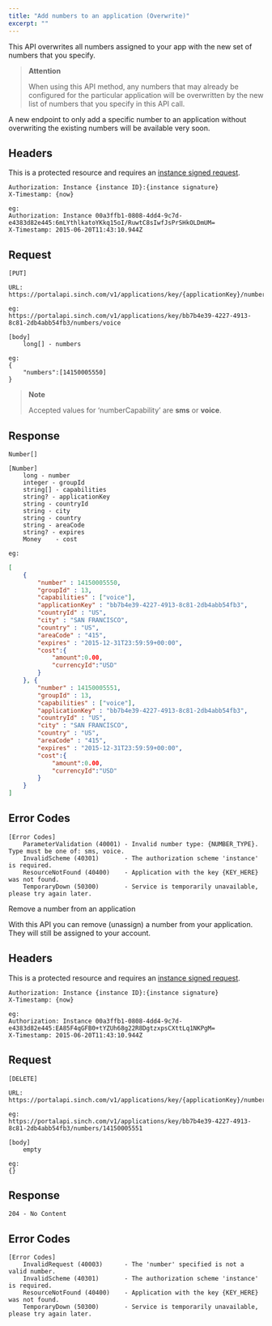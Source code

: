 ```yaml
---
title: "Add numbers to an application (Overwrite)"
excerpt: ""
---
```

This API overwrites all numbers assigned to your app with the new set of numbers that you specify.

> **Attention**
> 
> When using this API method, any numbers that may already be configured for the particular application will be overwritten by the new list of numbers that you specify in this API call.

A new endpoint to only add a specific number to an application without overwriting the existing numbers will be available very soon.

## Headers

This is a protected resource and requires an [instance signed request](doc:authorization#section-instance-signed-request).

    Authorization: Instance {instance ID}:{instance signature}
    X-Timestamp: {now}
    
    eg:
    Authorization: Instance 00a3ffb1-0808-4dd4-9c7d-e4383d82e445:6mLYthlkatoYKkq15oI/RuwtC8sIwfJsPrSHkOLDmUM=
    X-Timestamp: 2015-06-20T11:43:10.944Z

## Request

    [PUT]
    
    URL:
    https://portalapi.sinch.com/v1/applications/key/{applicationKey}/numbers/{numberCapability}
    
    eg:
    https://portalapi.sinch.com/v1/applications/key/bb7b4e39-4227-4913-8c81-2db4abb54fb3/numbers/voice

    [body]
        long[] - numbers
    
    eg:
    {
        "numbers":[14150005550]
    }

> **Note**
> 
> Accepted values for ‘numberCapability’ are **sms** or **voice**.

## Response

    Number[]
    
    [Number]
        long - number
        integer - groupId
        string[] - capabilities
        string? - applicationKey
        string - countryId
        string - city
        string - country
        string - areaCode
        string? - expires
        Money    - cost
    
    eg:
```json
[
    {
        "number" : 14150005550,
        "groupId" : 13,
        "capabilities" : ["voice"],
        "applicationKey" : "bb7b4e39-4227-4913-8c81-2db4abb54fb3",
        "countryId" : "US",
        "city" : "SAN FRANCISCO",
        "country" : "US",
        "areaCode" : "415",
        "expires" : "2015-12-31T23:59:59+00:00",
        "cost":{
            "amount":0.00,
            "currencyId":"USD"
        }
    }, {
        "number" : 14150005551,
        "groupId" : 13,
        "capabilities" : ["voice"],
        "applicationKey" : "bb7b4e39-4227-4913-8c81-2db4abb54fb3",
        "countryId" : "US",
        "city" : "SAN FRANCISCO",
        "country" : "US",
        "areaCode" : "415",
        "expires" : "2015-12-31T23:59:59+00:00",
        "cost":{
            "amount":0.00,
            "currencyId":"USD"
        }
    }
]
```
## Error Codes

    [Error Codes]
        ParameterValidation (40001) - Invalid number type: {NUMBER_TYPE}.  Type must be one of: sms, voice.
        InvalidScheme (40301)       - The authorization scheme 'instance' is required.
        ResourceNotFound (40400)    - Application with the key {KEY_HERE} was not found.
        TemporaryDown (50300)       - Service is temporarily unavailable, please try again later.

<div id="removeanumbersfromanapplication">

Remove a number from an application

</div>

With this API you can remove (unassign) a number from your application. They will still be assigned to your account.

## Headers

This is a protected resource and requires an [instance signed request](doc:authorization#section-instance-signed-request).

    Authorization: Instance {instance ID}:{instance signature}
    X-Timestamp: {now}
    
    eg:
    Authorization: Instance 00a3ffb1-0808-4dd4-9c7d-e4383d82e445:EA85F4qGFB0+tYZUh68g22R8DgtzxpsCXttLq1NKPgM=
    X-Timestamp: 2015-06-20T11:43:10.944Z

## Request

    [DELETE]
    
    URL:
    https://portalapi.sinch.com/v1/applications/key/{applicationKey}/numbers/{number}
    
    eg:
    https://portalapi.sinch.com/v1/applications/key/bb7b4e39-4227-4913-8c81-2db4abb54fb3/numbers/14150005551

    [body]
        empty
    
    eg:
    {}

## Response

    204 - No Content

## Error Codes

    [Error Codes]
        InvalidRequest (40003)      - The 'number' specified is not a valid number.
        InvalidScheme (40301)       - The authorization scheme 'instance' is required.
        ResourceNotFound (40400)    - Application with the key {KEY_HERE} was not found.
        TemporaryDown (50300)       - Service is temporarily unavailable, please try again later.